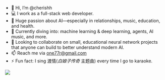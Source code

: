
- 👋 Hi, I’m @cherishh
- 💻 I work as a full-stack web developer.
- 👀 Huge passion about AI—especially in relationships, music, education, and health.
- 🌱 Currently diving into: machine learning & deep learning, agents, AI music, and more.
- 💞️ Looking to collaborate on small, educational neural network projects that anyone can build to better understand modern AI.
- 📫 Reach me via one77r@gmail.com
- ⚡ Fun fact: I sing 渡情(*白娘子传奇* 主题曲) every time I go to karaoke.
‎

‎‎‎
<picture>
  <source
    srcset="https://github-readme-stats-one-bice.vercel.app/api?username=cherishh&hide=stars&show_icons=true&icon_color=0366d6&bg_color=ffffff&theme=github_dark&include_all_commits=true&count_private=true&role=OWNER,ORGANIZATION_MEMBER,COLLABORATOR"
    media="(prefers-color-scheme: dark)" />
  <source
    srcset="https://github-readme-stats-one-bice.vercel.app/api?username=cherishh&hide=stars&show_icons=true&icon_color=0366d6&bg_color=ffffff&include_all_commits=true&count_private=true&role=OWNER,ORGANIZATION_MEMBER,COLLABORATOR"
    media="(prefers-color-scheme: light), (prefers-color-scheme: no-preference)" />
  <img src="https://github-readme-stats-one-bice.vercel.app/api?username=cherishh&hide=stars&show_icons=true&icon_color=0366d6&bg_color=ffffff&include_all_commits=true&count_private=true&role=OWNER,ORGANIZATION_MEMBER,COLLABORATOR"
     />
</picture>

<!---
cherishh/cherishh is a ✨ special ✨ repository because its `README.md` (this file) appears on your GitHub profile.
You can click the Preview link to take a look at your changes.
--->
